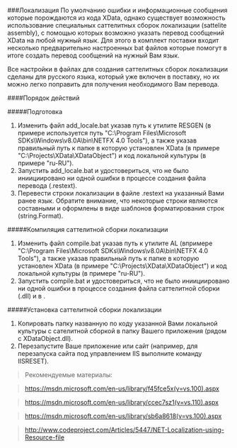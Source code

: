 ###Локализация
По умолчанию ошибки и информационные сообщения которые порождаются из кода XData, однако существует возможность использование специальных саттелитных сборок локализации (sattelite assembly), с помощью которых возможно указать перевод сообщений XData на любой нужный язык. Для этого в комплект поставки входит несколько предварительно настроенных bat файлов которые помогут в итоге создать перевод сообщений на нужный Вам язык.

Все настройки в файлах для создания саттелитных сборок локализации сделаны для русского языка, который уже включен в поставку, но их можно легко поправить для получения необходимого Вам перевода.

####Порядок действий

#####Подготовка
1. Изменить файл add_locale.bat указав путь к утилите RESGEN (в примере используется путь "C:\Program Files\Microsoft SDKs\Windows\v8.0A\bin\NETFX 4.0 Tools\"), а также указав правильный путь к папке в которую установлен XData (в примере "C:\Projects\XData\XDataObject\") и код локальной культуры (в примере "ru-RU").
2. Запустить add_locale.bat и удостовериться, что не было иниициировано ни одной ошибки в процессе создания файла перевода (.restext).
3. Перевести строки локализации в файле .restext на указанный Вами ранее язык. Обратите внимание, что некоторые строки являются составными и оформлены в виде шаблонов форматирования строк (string.Format).

#####Компиляция саттелитной сборки локализации 
1. Изменить файл compile.bat указав путь к утилите AL (впримере "C:\Program Files\Microsoft SDKs\Windows\v8.0A\bin\NETFX 4.0 Tools\"), а также указав правильный путь к папке в которую установлен XData (в примере "C:\Projects\XData\XDataObject\") и код локальной культуры (в примере "ru-RU").
2. Запустить compile.bat и удостовериться, что не было иниициировано ни одной ошибки в процессе создания файла саттелитной сборки (.dll) и в .

#####Установка саттелитной сборки локализации
1. Копировать папку названную по коду указанной Вами локальной культуры с сателитной сборкой в папку Вашего приложения (рядом с XDataObject.dll).
2. Перезапустите Ваше приложение или сайт (например, для перезапуска сайта под управлением IIS выполните команду IISRESET).

>Рекомендуемые материалы:

>https://msdn.microsoft.com/en-us/library/f45fce5x(v=vs.100).aspx

>https://msdn.microsoft.com/en-us/library/ccec7sz1(v=vs.110).aspx

>https://msdn.microsoft.com/en-us/library/sb6a8618(v=vs.100).aspx

>http://www.codeproject.com/Articles/5447/NET-Localization-using-Resource-file
